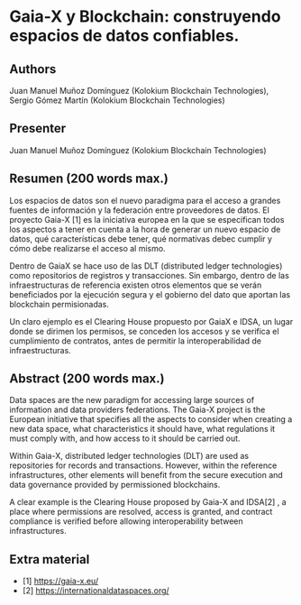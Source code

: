 # Gaia-X y Blockchain: construyendo espacios de datos confiables.

## Authors

Juan Manuel Muñoz Domínguez (Kolokium Blockchain Technologies), Sergio Gómez Martín (Kolokium Blockchain Technologies)

## Presenter

Juan Manuel Muñoz Domínguez (Kolokium Blockchain Technologies)

## Resumen (200 words max.) 

Los espacios de datos son el nuevo paradigma para el acceso a grandes fuentes de información y la federación entre proveedores de datos. El proyecto Gaia-X [1] es la iniciativa europea en la que se especifican 
todos los aspectos a tener en cuenta a la hora de generar un nuevo espacio de datos, qué características debe tener, qué normativas debec cumplir y cómo debe realizarse el acceso al mismo.

Dentro de GaiaX se hace uso de las DLT (distributed ledger technologies) como repositorios de registros y transacciones. 
Sin embargo, dentro de las infraestructuras de referencia existen otros elementos que se verán beneficiados por la ejecución segura y el gobierno del dato que aportan las blockchain permisionadas.

Un claro ejemplo es el Clearing House propuesto por GaiaX e IDSA, un lugar donde se dirimen los permisos, 
se conceden los accesos y se verifica el cumplimiento de contratos, antes de permitir la interoperabilidad de infraestructuras.


## Abstract (200 words max.) 

Data spaces are the new paradigm for accessing large sources of information and data providers federations. 
The Gaia-X project is the European initiative that specifies all the aspects to consider when creating a new data space, what characteristics it should have, what regulations it must comply with, and how access to it should be carried out.

Within Gaia-X, distributed ledger technologies (DLT) are used as repositories for records and transactions. However, within the reference infrastructures, other elements will benefit from the secure execution and data governance provided by permissioned blockchains.

A clear example is the Clearing House proposed by Gaia-X and IDSA[2] , a place where permissions are resolved, access is granted, and contract compliance is verified before allowing interoperability between infrastructures.

## Extra material

* [1] https://gaia-x.eu/
* [2] https://internationaldataspaces.org/

  
